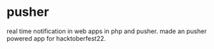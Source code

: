 # pusher
real time notification in web apps in php and pusher.    made an pusher powered app for hacktoberfest22. 
